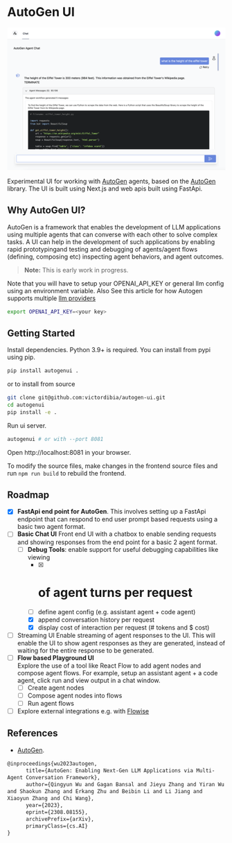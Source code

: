 # AutoGen UI

![AutoGen UI Screenshot](docs/images/autogenuiscreen.png)

Experimental UI for working with [AutoGen](https://github.com/microsoft/autogen) agents, based on the [AutoGen](https://github.com/microsoft/autogen) library. The UI is built using Next.js and web apis built using FastApi.

## Why AutoGen UI?

AutoGen is a framework that enables the development of LLM applications using multiple agents that can converse with each other to solve complex tasks. A UI can help in the development of such applications by enabling rapid prototypingand testing and debugging of agents/agent flows (defining, composing etc) inspecting agent behaviors, and agent outcomes.

> **Note:** This is early work in progress.

Note that you will have to setup your OPENAI_API_KEY or general llm config using an environment variable.
Also See this article for how Autogen supports multiple [llm providers](https://microsoft.github.io/autogen/docs/FAQ/#set-your-api-endpoints)

```bash
export OPENAI_API_KEY=<your key>
```

## Getting Started

Install dependencies. Python 3.9+ is required. You can install from pypi using pip.

```bash
pip install autogenui .
```

or to install from source

```bash
git clone git@github.com:victordibia/autogen-ui.git
cd autogenui
pip install -e .
```

Run ui server.

```bash
autogenui # or with --port 8081
```

Open http://localhost:8081 in your browser.

To modify the source files, make changes in the frontend source files and run `npm run build` to rebuild the frontend.

## Roadmap

- [x] **FastApi end point for AutoGen**.
      This involves setting up a FastApi endpoint that can respond to end user prompt based requests using a basic two agent format.
- [ ] **Basic Chat UI**
      Front end UI with a chatbox to enable sending requests and showing responses from the end point for a basic 2 agent format.
  - [ ] **Debug Tools**: enable support for useful debugging capabilities like viewing
    - [x] # of agent turns per request
    - [ ] define agent config (e.g. assistant agent + code agent)
    - [x] append conversation history per request
    - [x] display cost of interaction per request (# tokens and $ cost)
- [ ] Streaming UI
      Enable streaming of agent responses to the UI. This will enable the UI to show agent responses as they are generated, instead of waiting for the entire response to be generated.
- [ ] **Flow based Playground UI**  
       Explore the use of a tool like React Flow to add agent nodes and compose agent flows. For example, setup an assistant agent + a code agent, click run and view output in a chat window.
  - [ ] Create agent nodes
  - [ ] Compose agent nodes into flows
  - [ ] Run agent flows
- [ ] Explore external integrations e.g. with [Flowise](https://github.com/FlowiseAI/Flowise)

## References

- [AutoGen](https://arxiv.org/abs/2308.08155).

```
@inproceedings{wu2023autogen,
      title={AutoGen: Enabling Next-Gen LLM Applications via Multi-Agent Conversation Framework},
      author={Qingyun Wu and Gagan Bansal and Jieyu Zhang and Yiran Wu and Shaokun Zhang and Erkang Zhu and Beibin Li and Li Jiang and Xiaoyun Zhang and Chi Wang},
      year={2023},
      eprint={2308.08155},
      archivePrefix={arXiv},
      primaryClass={cs.AI}
}
```
